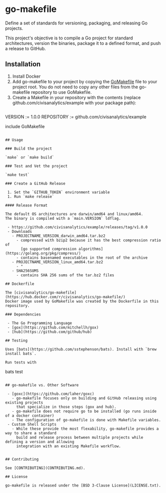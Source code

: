 # go-makefile

Define a set of standards for versioning, packaging, and releasing Go projects.

This project's objective is to compile a Go project for standard architectures,
version the binaries, package it to a defined format, and push a release to GitHub.

## Installation

 1. Install Docker
 1. Add go-makefile to your project by copying the [GoMakefile](GoMakefile) file to your project root.
    You do not need to copy any other files from the go-makefile repository to use GoMakefile.
 1. Create a Makefile in your repository with the contents (replace github.com/civisanalytics/example
    with your package path):
    ```
VERSION := 1.0.0
REPOSITORY := github.com/civisanalytics/example

include GoMakefile
```

## Usage

### Build the project

`make` or `make build`

### Test and Vet the project

`make test`

### Create a GitHub Release

 1. Set the `GITHUB_TOKEN` environment variable
 1. Run `make release`

#### Release Format

The default OS architectures are darwin/amd64 and linux/amd64.
The binary is compiled with a `main.VERSION` ldflag.

 - https://github.com/civisanalytics/example/releases/tag/v1.0.0
 - Downloads
   - PROJECTNAME_VERSION_darwin_amd64.tar.bz2
     - compressed with bzip2 because it has the best compression ratio of
       [go supported compression algorithms](https://golang.org/pkg/compress/)
     - contains basenamed executables in the root of the archive
   - PROJECTNAME_VERSION_linux_amd64.tar.bz2
     - "
   - SHA256SUMS
     - contains SHA 256 sums of the tar.bz2 files

## Dockerfile

The [civisanalytics/go-makefile](https://hub.docker.com/r/civisanalytics/go-makefile/)
Docker image used by GoMakefile was created by the Dockerfile in this repository.

### Dependencies

 - The Go Programming Language
 - [gox](https://github.com/mitchellh/gox)
 - [hub](https://github.com/github/hub)

## Testing

Uses [bats](https://github.com/sstephenson/bats). Install with `brew install bats`.

Run tests with
```
bats test
```

## go-makefile vs. Other Software

 - [goxc](https://github.com/laher/goxc)
   - go-makefile focuses only on building and GitHub releasing using existing projects
     that specialize in those steps (gox and hub).
   - go-makefile does not require go to be installed (go runs inside of a docker container)
   - The configuration of go-makefile is done with Makefile variables.
 - Custom Shell Scripts
   - While these provide the most flexability, go-makefile provides a way to share a standard
     build and release process between multiple projects while defining a version and allowing
     integration with an existing Makefile workflow.


## Contributing

See [CONTRIBUTING](CONTRIBUTING.md).

## License

go-makefile is released under the [BSD 3-Clause License](LICENSE.txt).
